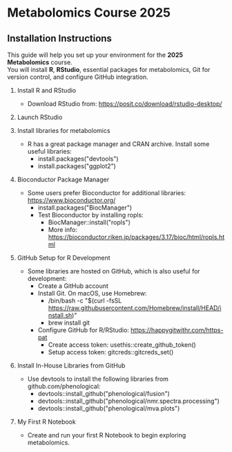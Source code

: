 # Metabolomics Course 2025

## Installation Instructions

This guide will help you set up your environment for the **2025 Metabolomics** course.  
You will install **R**, **RStudio**, essential packages for metabolomics, Git for version control, and configure GitHub integration.


1. Install R and RStudio
   - Download RStudio from: https://posit.co/download/rstudio-desktop/

2. Launch RStudio

3. Install libraries for metabolomics
   - R has a great package manager and CRAN archive. Install some useful libraries:
     - install.packages("devtools")
     - install.packages("ggplot2")

4. Bioconductor Package Manager
   - Some users prefer Bioconductor for additional libraries: https://www.bioconductor.org/
     - install.packages("BiocManager")
     - Test Bioconductor by installing ropls:
       - BiocManager::install("ropls")
       - More info: https://bioconductor.riken.jp/packages/3.17/bioc/html/ropls.html

5. GitHub Setup for R Development
   - Some libraries are hosted on GitHub, which is also useful for development:
     - Create a GitHub account
     - Install Git. On macOS, use Homebrew:
       - /bin/bash -c "$(curl -fsSL https://raw.githubusercontent.com/Homebrew/install/HEAD/install.sh)"
       - brew install git
     - Configure GitHub for R/RStudio: https://happygitwithr.com/https-pat
       - Create access token: usethis::create_github_token()
       - Setup access token: gitcreds::gitcreds_set()

6. Install In-House Libraries from GitHub
   - Use devtools to install the following libraries from github.com/phenological:
     - devtools::install_github("phenological/fusion")
     - devtools::install_github("phenological/nmr.spectra.processing")
     - devtools::install_github("phenological/mva.plots")

7. My First R Notebook
   - Create and run your first R Notebook to begin exploring metabolomics.